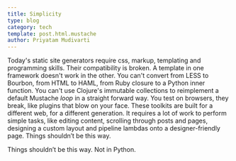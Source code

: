 ```yaml
---
title: Simplicity
type: blog
category: tech
template: post.html.mustache
author: Priyatam Mudivarti
---
```


Today's static site generators require css, markup, templating and programming skills. Their compatibility is broken. 
A template in one framework doesn't work in the other. You can't convert from LESS to Bourbon, from HTML to HAML,
from Ruby closure to a Python inner function. You can't use Clojure's immutable collections to reimplement a default 
Mustache _loop_ in a straight forward way. You test on browsers, they break, like plugins that blow on your face. 
These toolkits are built for a different web, for a different generation. It requires a lot of work to perform simple 
tasks, like editing content, scrolling through posts and pages, designing a custom layout and pipeline lambdas onto 
a designer-friendly page. Things shouldn’t be this way.

Things shouldn’t be this way. Not in Python.
